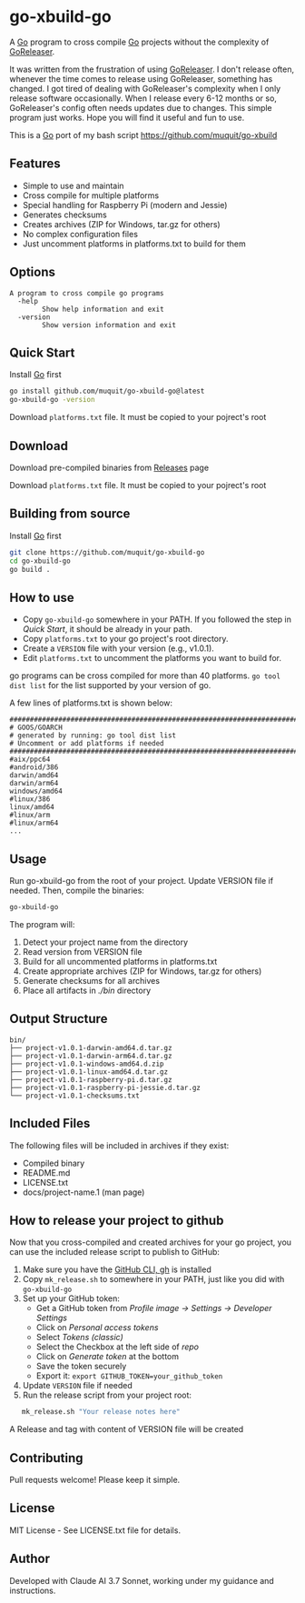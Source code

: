 # go-xbuild-go

A [Go](https://go.dev/) program to cross compile 
[Go](https://go.dev/) projects without the complexity of [GoReleaser](https://goreleaser.com/).

It was written from the frustration of using [GoReleaser](https://goreleaser.com/). I don't 
release often, whenever the time comes to release using GoReleaser, 
something has changed.
I got tired of dealing with GoReleaser's complexity when I only release
software occasionally. When I release every 6-12 months or so, GoReleaser's
config often needs updates due to changes. This simple program just works. 
Hope you will find it useful and fun to use.

This is a [Go](https://go.dev/) port of my bash script https://github.com/muquit/go-xbuild

## Features
- Simple to use and maintain
- Cross compile for multiple platforms
- Special handling for Raspberry Pi (modern and Jessie)
- Generates checksums
- Creates archives (ZIP for Windows, tar.gz for others)
- No complex configuration files
- Just uncomment platforms in platforms.txt to build for them

## Options

```
A program to cross compile go programs
  -help
    	Show help information and exit
  -version
    	Show version information and exit
```

## Quick Start

Install [Go](https://go.dev/) first

```bash
go install github.com/muquit/go-xbuild-go@latest
go-xbuild-go -version
```
Download `platforms.txt` file. It must be copied to your pojrect's root

## Download

Download pre-compiled binaries from
[Releases](https://github.com/muquit/go-xbuild-go/releases) page

Download `platforms.txt` file. It must be copied to your pojrect's root

## Building from source

Install [Go](https://go.dev/) first

```bash
git clone https://github.com/muquit/go-xbuild-go
cd go-xbuild-go
go build .
```

## How to use

- Copy `go-xbuild-go` somewhere in your PATH. If you followed the step in *Quick Start*, it should
   be  already in your path.
- Copy `platforms.txt` to your go project's root directory.
- Create a `VERSION` file with your version (e.g., v1.0.1).
- Edit `platforms.txt` to uncomment the platforms you want to build for.

go programs can be cross compiled for more than 40 platforms. `go tool dist list` for the list
supported by your version of go.

A few lines of platforms.txt is shown below:
```text
########################################################################
# GOOS/GOARCH
# generated by running: go tool dist list
# Uncomment or add platforms if needed
########################################################################
#aix/ppc64
#android/386
darwin/amd64
darwin/arm64
windows/amd64
#linux/386
linux/amd64
#linux/arm
#linux/arm64
...
```

## Usage
Run go-xbuild-go from the root of your project.  Update VERSION file if needed.
Then, compile the binaries:

```bash
go-xbuild-go
```

The program will:
1. Detect your project name from the directory
2. Read version from VERSION file
3. Build for all uncommented platforms in platforms.txt
4. Create appropriate archives (ZIP for Windows, tar.gz for others)
5. Generate checksums for all archives
6. Place all artifacts in _./bin_ directory

## Output Structure
```
bin/
├── project-v1.0.1-darwin-amd64.d.tar.gz
├── project-v1.0.1-darwin-arm64.d.tar.gz
├── project-v1.0.1-windows-amd64.d.zip
├── project-v1.0.1-linux-amd64.d.tar.gz
├── project-v1.0.1-raspberry-pi.d.tar.gz
├── project-v1.0.1-raspberry-pi-jessie.d.tar.gz
└── project-v1.0.1-checksums.txt
```

## Included Files
The following files will be included in archives if they exist:
- Compiled binary
- README.md
- LICENSE.txt
- docs/project-name.1 (man page)

## How to release your project to github

Now that you cross-compiled and created archives for your go project, you can use the included release script to publish to GitHub:

1. Make sure you have the [GitHub CLI, gh](https://cli.github.com/) is installed
2. Copy `mk_release.sh` to somewhere in your PATH, just like you did with `go-xbuild-go`
3. Set up your GitHub token:
   * Get a GitHub token from _Profile image -> Settings -> Developer Settings_
   * Click on _Personal access tokens_
   * Select _Tokens (classic)_
   * Select the Checkbox at the left side of _repo_
   * Click on _Generate token_ at the bottom
   * Save the token securely
   * Export it: `export GITHUB_TOKEN=your_github_token`
5. Update `VERSION` file if needed
5. Run the release script from your project root:

```bash
   mk_release.sh "Your release notes here"
```
A Release and tag with content of VERSION file will be created

## Contributing
Pull requests welcome! Please keep it simple.

## License
MIT License - See LICENSE.txt file for details.

## Author
Developed with Claude AI 3.7 Sonnet, working under my guidance and instructions.
